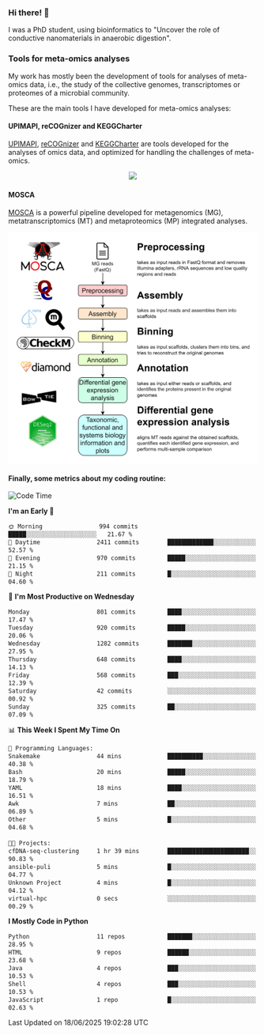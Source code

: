 ### Hi there! 👋

I was a PhD student, using bioinformatics to "Uncover the role of conductive nanomaterials in anaerobic digestion".

### Tools for meta-omics analyses

My work has mostly been the development of tools for analyses of meta-omics data, i.e., the study of the collective genomes, transcriptomes or proteomes of a microbial community.

These are the main tools I have developed for meta-omics analyses:

#### UPIMAPI, reCOGnizer and KEGGCharter

[UPIMAPI](https://github.com/iquasere/UPIMAPI), [reCOGnizer](https://github.com/iquasere/reCOGnizer) and [KEGGCharter](https://github.com/iquasere/KEGGCharter) are tools developed for the analyses of omics data, and optimized for handling the challenges of meta-omics.

<p align="center">
    <img src="assets/annotation_paper.png">
</p>

#### MOSCA

[MOSCA](https://github.com/iquasere/MOSCA) is a powerful pipeline developed for metagenomics (MG), metatranscriptomics (MT) and metaproteomics (MP) integrated analyses.

<p align="center">
    <img src="assets/mosca_workflow.png" align="center" width="700">
</p>


#### Finally, some metrics about my coding routine:

<!--START_SECTION:waka-->
![Code Time](http://img.shields.io/badge/Code%20Time-955%20hrs%206%20mins-blue)

**I'm an Early 🐤** 

```text
🌞 Morning                994 commits         █████░░░░░░░░░░░░░░░░░░░░   21.67 % 
🌆 Daytime                2411 commits        █████████████░░░░░░░░░░░░   52.57 % 
🌃 Evening                970 commits         █████░░░░░░░░░░░░░░░░░░░░   21.15 % 
🌙 Night                  211 commits         █░░░░░░░░░░░░░░░░░░░░░░░░   04.60 % 
```
📅 **I'm Most Productive on Wednesday** 

```text
Monday                   801 commits         ████░░░░░░░░░░░░░░░░░░░░░   17.47 % 
Tuesday                  920 commits         █████░░░░░░░░░░░░░░░░░░░░   20.06 % 
Wednesday                1282 commits        ███████░░░░░░░░░░░░░░░░░░   27.95 % 
Thursday                 648 commits         ████░░░░░░░░░░░░░░░░░░░░░   14.13 % 
Friday                   568 commits         ███░░░░░░░░░░░░░░░░░░░░░░   12.39 % 
Saturday                 42 commits          ░░░░░░░░░░░░░░░░░░░░░░░░░   00.92 % 
Sunday                   325 commits         ██░░░░░░░░░░░░░░░░░░░░░░░   07.09 % 
```


📊 **This Week I Spent My Time On** 

```text
💬 Programming Languages: 
Snakemake                44 mins             ██████████░░░░░░░░░░░░░░░   40.38 % 
Bash                     20 mins             █████░░░░░░░░░░░░░░░░░░░░   18.79 % 
YAML                     18 mins             ████░░░░░░░░░░░░░░░░░░░░░   16.51 % 
Awk                      7 mins              ██░░░░░░░░░░░░░░░░░░░░░░░   06.89 % 
Other                    5 mins              █░░░░░░░░░░░░░░░░░░░░░░░░   04.68 % 

🐱‍💻 Projects: 
cfDNA-seq-clustering     1 hr 39 mins        ███████████████████████░░   90.83 % 
ansible-puli             5 mins              █░░░░░░░░░░░░░░░░░░░░░░░░   04.77 % 
Unknown Project          4 mins              █░░░░░░░░░░░░░░░░░░░░░░░░   04.12 % 
virtual-hpc              0 secs              ░░░░░░░░░░░░░░░░░░░░░░░░░   00.29 % 
```

**I Mostly Code in Python** 

```text
Python                   11 repos            ███████░░░░░░░░░░░░░░░░░░   28.95 % 
HTML                     9 repos             ██████░░░░░░░░░░░░░░░░░░░   23.68 % 
Java                     4 repos             ███░░░░░░░░░░░░░░░░░░░░░░   10.53 % 
Shell                    4 repos             ███░░░░░░░░░░░░░░░░░░░░░░   10.53 % 
JavaScript               1 repo              █░░░░░░░░░░░░░░░░░░░░░░░░   02.63 % 
```




 Last Updated on 18/06/2025 19:02:28 UTC
<!--END_SECTION:waka-->
